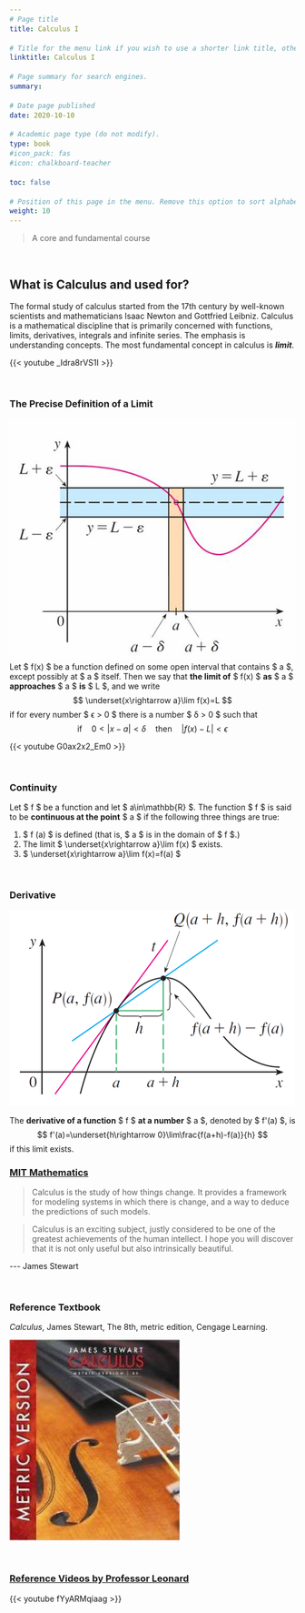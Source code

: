 ```yaml
---
# Page title
title: Calculus I

# Title for the menu link if you wish to use a shorter link title, otherwise remove this option.
linktitle: Calculus I

# Page summary for search engines.
summary:

# Date page published
date: 2020-10-10

# Academic page type (do not modify).
type: book
#icon_pack: fas
#icon: chalkboard-teacher

toc: false

# Position of this page in the menu. Remove this option to sort alphabetically.
weight: 10
---
```


> A core and fundamental course

&nbsp;
## What is Calculus and used for?

The formal study of calculus started from the 17th century by well-known scientists and mathematicians Isaac Newton and Gottfried Leibniz. Calculus is a mathematical discipline that is primarily concerned with functions, limits, derivatives, integrals and infinite series. The emphasis is understanding concepts. The most fundamental concept in calculus is __*limit*__.

{{< youtube _Idra8rVS1I >}}


&nbsp;
### The Precise Definition of a Limit

![limit](limit.png)
Let $ f(x) $ be a function defined on some open interval that contains $ a $, except possibly at $ a $ itself. Then we say that **the limit of** $ f(x) $ **as** $ a $ **approaches** $ a $ **is** $ L $, and we write
$$ \underset{x\rightarrow a}\lim f(x)=L $$
if for every number $ ϵ > 0 $ there is a number $ δ > 0 $ such that
$$ \text{if}\quad 0<|x-a|<\delta\quad\text{then}\quad|f(x)-L|<\epsilon $$

{{< youtube G0ax2x2_Em0 >}}

&nbsp;
### Continuity

Let $ f $ be a function and let $ a\in\mathbb{R} $. The function $ f $ is said to be **continuous at the point** $ a $ if the following three things are true:

1. $ f (a) $ is defined (that is, $ a $ is in the domain of $ f $.)
2. The limit $ \underset{x\rightarrow a}\lim f(x) $ exists.
3. $ \underset{x\rightarrow a}\lim f(x)=f(a) $


&nbsp;
### Derivative

![derivative graphic illustration](derivative.png)

The **derivative of a function** $ f $ **at a number** $ a $, denoted by $ f'(a) $, is
$$ f'(a)=\underset{h\rightarrow 0}\lim\frac{f(a+h)-f(a)}{h} $$
if this limit exists.


### [MIT Mathematics](http://www-math.mit.edu/~djk/calculus_beginners/chapter01/section02.html)

> Calculus is the study of how things change. It provides a framework for modeling systems in which there is change, and a way to deduce the predictions of such models.

> Calculus is an exciting subject, justly considered to be one of the greatest achievements of the human intellect. I hope you will discover that it is not only useful but also intrinsically beautiful.

--- James Stewart


&nbsp;
### Reference Textbook

*Calculus*, James Stewart, The 8th, metric edition, Cengage Learning.

![Calculus](Calculus.jpg)


&nbsp;
### [Reference Videos by Professor Leonard](https://www.youtube.com/playlist?list=PLF797E961509B4EB5)

{{< youtube fYyARMqiaag >}}


